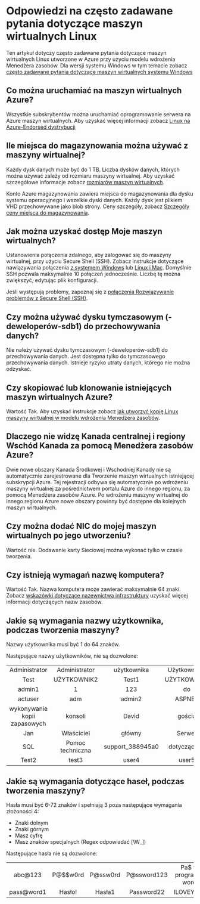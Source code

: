 <properties
    pageTitle="Często zadawane pytania dotyczące maszyny wirtualne Linux | Microsoft Azure"
    description="Zawiera odpowiedzi na niektóre typowe pytania dotyczące maszyn wirtualnych Linux utworzone za pomocą modelu Menedżera zasobów."
    services="virtual-machines-linux"
    documentationCenter=""
    authors="cynthn"
    manager="timlt"
    editor=""
    tags="azure-resource-management"/>

<tags
    ms.service="virtual-machines-linux"
    ms.workload="infrastructure-services"
    ms.tgt_pltfrm="vm-linux"
    ms.devlang="na"
    ms.topic="article"
    ms.date="08/16/2016"
    ms.author="cynthn"/>

# <a name="frequently-asked-question-about-linux-virtual-machines"></a>Odpowiedzi na często zadawane pytania dotyczące maszyn wirtualnych Linux

Ten artykuł dotyczy często zadawane pytania dotyczące maszyn wirtualnych Linux utworzone w Azure przy użyciu modelu wdrożenia Menedżera zasobów. Dla wersji systemu Windows w tym temacie zobacz [często zadawane pytania dotyczące maszyn wirtualnych systemu Windows](virtual-machines-windows-faq.md)

## <a name="what-can-i-run-on-an-azure-vm"></a>Co można uruchamiać na maszyn wirtualnych Azure?

Wszystkie subskrybentów można uruchamiać oprogramowanie serwera na Azure maszyn wirtualnych. Aby uzyskać więcej informacji zobacz [Linux na Azure-Endorsed dystrybucji](virtual-machines-linux-endorsed-distros.md)


## <a name="how-much-storage-can-i-use-with-a-virtual-machine"></a>Ile miejsca do magazynowania można używać z maszyny wirtualnej?

Każdy dysk danych może być do 1 TB. Liczba dysków danych, których można używać zależy od rozmiaru maszyny wirtualnej. Aby uzyskać szczegółowe informacje zobacz [rozmiarów maszyn wirtualnych](virtual-machines-linux-sizes.md).

Konto Azure magazynowania zawiera miejsca do magazynowania dla dysku systemu operacyjnego i wszelkie dyski danych. Każdy dysk jest plikiem VHD przechowywane jako blob strony. Ceny szczegóły, zobacz [Szczegóły ceny miejsca do magazynowania](https://azure.microsoft.com/pricing/details/storage/).


## <a name="how-can-i-access-my-virtual-machine"></a>Jak można uzyskać dostęp Moje maszyn wirtualnych?

Ustanowienia połączenia zdalnego, aby zalogować się do maszyny wirtualnej, przy użyciu Secure Shell (SSH). Zobacz instrukcje dotyczące nawiązywania połączenia [z systemem Windows](virtual-machines-linux-ssh-from-windows.md) lub [Linux i Mac](virtual-machines-linux-mac-create-ssh-keys.md). Domyślnie SSH pozwala maksymalnie 10 połączeń jednocześnie. Liczbę tę można zwiększyć, edytując plik konfiguracji.


Jeśli występują problemy, zapoznaj się z [połączenia Rozwiązywanie problemów z Secure Shell (SSH)](virtual-machines-linux-troubleshoot-ssh-connection.md).


## <a name="can-i-use-the-temporary-disk-devsdb1-to-store-data"></a>Czy można używać dysku tymczasowym (-deweloperów-sdb1) do przechowywania danych?

Nie należy używać dysku tymczasowym (-deweloperów-sdb1) do przechowywania danych. Jest dostępna tylko do tymczasowego przechowywania danych. Istnieje ryzyko utraty danych, którego nie można odzyskać.


## <a name="can-i-copy-or-clone-an-existing-azure-vm"></a>Czy skopiować lub klonowanie istniejących maszyn wirtualnych Azure?

Wartość Tak. Aby uzyskać instrukcje zobacz [jak utworzyć kopię Linux maszyny wirtualnej w modelu wdrożenia Menedżera zasobów](virtual-machines-linux-copy-vm.md).


## <a name="why-am-i-not-seeing-canada-central-and-canada-east-regions-through-azure-resource-manager"></a>Dlaczego nie widzę Kanada centralnej i regiony Wschód Kanada za pomocą Menedżera zasobów Azure?

Dwie nowe obszary Kanada Środkowej i Wschodniej Kanady nie są automatycznie zarejestrowane dla Tworzenie maszyn wirtualnych istniejącej subskrypcji Azure. Tej rejestracji odbywa się automatycznie po wdrożeniu maszyny wirtualnej za pośrednictwem portalu Azure do innego regionu, za pomocą Menedżera zasobów Azure. Po wdrożeniu maszyny wirtualnej do innego regionu Azure nowe obszary powinny być dostępne dla kolejnych maszyn wirtualnych.


## <a name="can-i-add-a-nic-to-my-vm-after-its-created"></a>Czy można dodać NIC do mojej maszyn wirtualnych po jego utworzeniu?

Wartość nie. Dodawanie karty Sieciowej można wykonać tylko w czasie tworzenia.


## <a name="are-there-any-computer-name-requirements"></a>Czy istnieją wymagań nazwę komputera?

Wartość Tak. Nazwa komputera może zawierać maksymalnie 64 znaki. Zobacz [wskazówki dotyczące nazewnictwa infrastruktury](virtual-machines-linux-infrastructure-naming-guidelines.md) uzyskać więcej informacji dotyczących nazw zasobów.


## <a name="what-are-the-username-requirements-when-creating-a-vm"></a>Jakie są wymagania nazwy użytkownika, podczas tworzenia maszyny?

Nazwy użytkownika musi być 1 do 64 znaków.

Następujące nazwy użytkowników, nie są dozwolone:

<table>
    <tr>
        <td style="text-align:center">Administrator </td><td style="text-align:center"> Administrator </td><td style="text-align:center"> użytkownika </td><td style="text-align:center"> Użytkownik 1</td>
    </tr>
    <tr>
        <td style="text-align:center">Test </td><td style="text-align:center"> UŻYTKOWNIK2 </td><td style="text-align:center"> Test1 </td><td style="text-align:center"> UŻYTKOWNIK3</td>
    </tr>
    <tr>
        <td style="text-align:center">admin1 </td><td style="text-align:center"> 1 </td><td style="text-align:center"> 123 </td><td style="text-align:center"> do</td>
    </tr>
    <tr>
        <td style="text-align:center">actuser  </td><td style="text-align:center"> adm </td><td style="text-align:center"> admin2 </td><td style="text-align:center"> ASPNET</td>
    </tr>
    <tr>
        <td style="text-align:center">wykonywanie kopii zapasowych </td><td style="text-align:center"> konsoli </td><td style="text-align:center"> David </td><td style="text-align:center"> gościa</td>
    </tr>
    <tr>
        <td style="text-align:center">Jan </td><td style="text-align:center"> Właściciel </td><td style="text-align:center"> główny </td><td style="text-align:center"> Serwer</td>
    </tr>
    <tr>
        <td style="text-align:center">SQL </td><td style="text-align:center"> Pomoc techniczna </td><td style="text-align:center"> support_388945a0 </td><td style="text-align:center"> dotyczącego</td>
    </tr>
    <tr>
        <td style="text-align:center">Test2 </td><td style="text-align:center"> test3 </td><td style="text-align:center"> user4 </td><td style="text-align:center"> user5</td>
    </tr>
</table>


## <a name="what-are-the-password-requirements-when-creating-a-vm"></a>Jakie są wymagania dotyczące haseł, podczas tworzenia maszyny?

Hasła musi być 6-72 znaków i spełniają 3 poza następujące wymagania złożoności 4:

- Znaki dolnym
- Znaki górnym
- Masz cyfrę
- Masz znaków specjalnych (Regex odpowiadać [\W_])

Następujące hasła nie są dozwolone:

<table>
    <tr>
        <td style="text-align:center">abc@123</td>
        <td style="text-align:center">P@$$w0rd</td>
        <td style="text-align:center">P@ssw0rd</td>
        <td style="text-align:center">P@ssword123</td>
        <td style="text-align:center">Pa$ w programie word</td>
    </tr>
    <tr>
        <td style="text-align:center">pass@word1</td>
        <td style="text-align:center">Hasło!</td>
        <td style="text-align:center">Hasła1</td>
        <td style="text-align:center">Password22</td>
        <td style="text-align:center">ILOVEYOU!</td>
    </tr>
</table>
